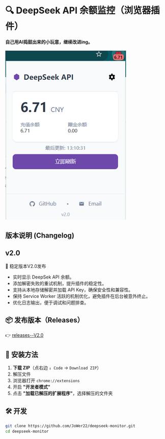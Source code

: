# 🔍 DeepSeek API 余额监控（浏览器插件）
#### 自己用AI捣鼓出来的小玩意，继续改进ing。
![插件截图](assets/screenshot.png)

## 版本说明 (Changelog)
## v2.0
🎉 稳定版本V2.0发布
- 实时显示 DeepSek API 余额。
- 添加解密失败的重试机制，提升插件的稳定性。
- 支持从本地存储解密并加载 API Key，确保安全性和兼容性。
- 保持 Service Worker 活跃的机制优化，避免插件在后台被意外终止。
- 优化日志输出，便于调试和问题排查。

## 📦 发布版本（Releases）
👉 [releases--V2.0](https://github.com/JoWer22/deepseek-monitor/releases)

## 🚀 安装方法
1. **下载 ZIP**（点右边 `↓ Code` → `Download ZIP`）
2. 解压文件
3. 浏览器打开 `chrome://extensions`
4. 开启 **"开发者模式"**
5. 点击 **"加载已解压的扩展程序"**，选择解压的文件夹

## 🛠️ 开发
```bash
git clone https://github.com/JoWer22/deepseek-monitor.git
cd deepseek-monitor
